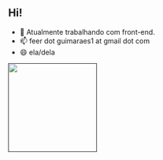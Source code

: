 ## Hi! ## 
- 🔭 Atualmente trabalhando com front-end.
- 📫 feer dot guimaraes1 at gmail dot com
- 😄 ela/dela

<div>
  <a href "https://github.com/fernandagc">
  <img height="180em" src="https://github-readme-stats.vercel.app/api?username=fernandagc&show_icons=true&theme=dracula&include_all_commits=true&count_private=true"/>
<!--   <img height="180em" src="https://github-readme-stats.vercel.app/api/top-langs/?username=fernandagc&layout=compact&langs_count=16&theme=dracula"/> -->
</div>
